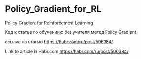 # Policy_Gradient_for_RL
Policy Gradient for Reinforcement Learning

Код к статье по обучениию без учителя
метод Policy Gradient

ссылка на статью
https://habr.com/ru/post/506384/

Link to article in Habr.com
https://habr.com/ru/post/506384/
